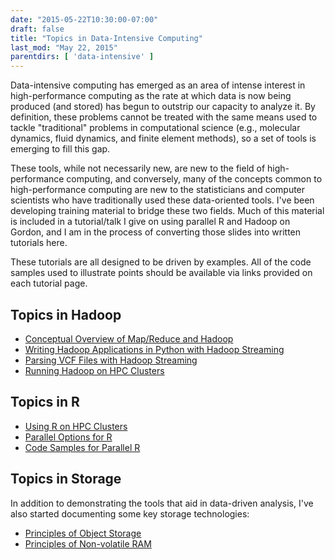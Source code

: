 ```yaml
---
date: "2015-05-22T10:30:00-07:00"
draft: false
title: "Topics in Data-Intensive Computing"
last_mod: "May 22, 2015"
parentdirs: [ 'data-intensive' ]
---
```


Data-intensive computing has emerged as an area of intense interest in
high-performance computing as the rate at which data is now being produced
(and stored) has begun to outstrip our capacity to analyze it. By definition,
these problems cannot be treated with the same means used to tackle
"traditional" problems in computational science (e.g., molecular dynamics,
fluid dynamics, and finite element methods), so a set of tools is emerging to
fill this gap.

These tools, while not necessarily new, are new to the field of
high-performance computing, and conversely, many of the concepts common to
high-performance computing are new to the statisticians and computer
scientists who have traditionally used these data-oriented tools. I've been
developing training material to bridge these two fields. Much of this material
is included in a tutorial/talk I give on using parallel R and Hadoop on
Gordon, and I am in the process of converting those slides into written
tutorials here.

These tutorials are all designed to be driven by examples. All of the code
samples used to illustrate points should be available via links provided on
each tutorial page.

## Topics in Hadoop

- [Conceptual Overview of Map/Reduce and Hadoop](hadoop/overview.html)
- [Writing Hadoop Applications in Python with Hadoop Streaming](hadoop/streaming.html)
- [Parsing VCF Files with Hadoop Streaming](hadoop/parsing-vcfs.html)
- [Running Hadoop on HPC Clusters](hadoop/on-hpc.html)

## Topics in R

- [Using R on HPC Clusters](r/on-hpc.html)
- [Parallel Options for R](r/parallel-options.html)
- [Code Samples for Parallel R](https://github.com/glennklockwood/paraR)

## Topics in Storage

In addition to demonstrating the tools that aid in data-driven analysis, I've
also started documenting some key storage technologies:

- [Principles of Object Storage](storage/object-storage.html)
- [Principles of Non-volatile RAM](storage/nvram.html)
